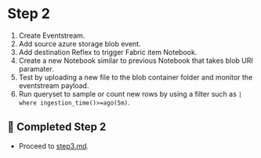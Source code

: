 # Step 2

1. Create Eventstream.
2. Add source azure storage blob event.
3. Add destination Reflex to trigger Fabric item Notebook.
4. Create a new Notebook similar to previous Notebook that takes blob URI paramater.
5. Test by uploading a new file to the blob container folder and monitor the eventstream payload.
6. Run queryset to sample or count new rows by using a filter such as `| where ingestion_time()>=ago(5m)`.

## 🎯 Completed Step 2
- Proceed to [step3.md](step3.md).
